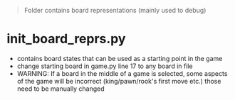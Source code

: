 >Folder contains board representations (mainly used to debug)

# init_board_reprs.py
* contains board states that can be used as a starting point in the game
* change starting board in game.py line 17 to any board in file
* WARNING: If a board in the middle of a game is selected, some aspects of the game will be incorrect (king/pawn/rook's first move etc.) those need to be manually changed
